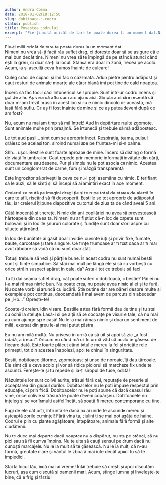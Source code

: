 ```yaml
---
author: Andra Cozma
date: 2018-01-02T18:12:50
slug: dobitoace-n-codru
status: publish
title: Povestea codrului
excerpt: "Fie-ți milă oricât de tare te poate durea la un moment dat.Nimeni nu vrea să-ți facă rău suflet drag, ci  "
---
```

Fie-ți milă oricât de tare te poate durea la un moment dat.  
Nimeni nu vrea să-ți facă rău suflet drag, ci dorește doar să se asigure că e mai bun decât tine. Nimeni nu vrea să te împingă de pe stâncă atunci când ești la greu, ci doar să-ți ia locul. Stânca era doar în zonă, trecea pe acolo. Acum, ia și ascultă ceva frumos înainte de culcare!

Culeg crăci de copaci și îmi fac o cazemată. Adun pietre pentru adăpost și caut resturi de animale moarte ale căror blană îmi pot ține de cald noaptea.

Încerc să fac focul căci întunericul se apropie. Sunt într-un codru imens și gol de zile. Aș vrea să aflu cum am ajuns aici. Simpla amintire recentă că doar m-am trezit brusc în acest loc și nu e nimic dincolo de aceasta, mă lasă fără suflu. Ce aș fi fost înainte de mine și ce aș putea deveni după ce am fost?

Nu, acum nu mai am timp să mă întreb! Aud în depărtare multe zgomote. Sunt animale multe prin preajmă. Se întunecă și trebuie să mă adăpostesc.

Le tot aud pașii… simt cum se aproprie încet. Respirația, teama, pulsul grăiesc pe același ton, șiroind numai ape pe fruntea-mi și-n palme.

Shh… ușor. Bestiile sunt foarte aproape de mine. Încerc să disting o formă de viață în umbra lor. Caut repede prin memorie informații învățate din cărți, documentare sau desene. Pur și simplu nu le pot asocia cu nimic. Acestea sunt un conglomerat de carne, fum și mâzgă transparentă.

Este îngrozitor să privești la ceva ce nu-l poți asemăna cu nimic. E terifiant să le auzi, să le simți și să începi să ai amintiri exact în acel moment.

Creierul se mută pe imagini dragi ție și te rupe total de starea de alertă în care te afli, riscând să fii descoperit. Bestiile se tot aproprie de adăpostul tău, iar creierul îți pune diapozitive cu tortul de ziua ta de când aveai 5 ani.

Câtă inocență și tinerețe. Nimic din anii copilăriei nu avea să prevestească hârtoapele din calea ta. Nimeni nu ar fi știut că-n loc de capete sunt bolovani și în loc de șnururi colorate și fundițe sunt doar sfori aspre cu siluete atârnând.

În loc de bunătate ai găsit doar invidie, cuvinte iuți și priviri fixe, fumate, băute, cârcotașe și tare singure. Ce ființe frumoase ar fi fost dacă ar fi mai avut răbdare să vadă că nu sunt doar atât.

Totuși trebuie să vezi și părțile bune. În acest codru nu sunt numai bestii sunt și ființe simpatice. Să stai mai mult pe lângă ele și să nu vorbești cu orice străin suspect apărut în cale, da? Asta-i tot ce trebuie să faci.

Tu îți dai seama suflet drag, cât poate suferi o dobitoacă, o bestie? Păi ei nu i-a mai rămas nimic bun. Nu poate crea, nu poate avea nimic al ei și te fură. Nu poate vorbi și aruncă cu jucării. Știe puține dar are păreri despre multe și exemplele pot continua, deocamdată îl mai avem de parcurs din abecedar pe „Ho…” Oprește-te!

Scoate-ți creierul din visare. Bestiile astea fără formă dau de tine și tu stai cu ochii la steluțe. Lasă-i și pe alții să se cocoațe pe visurile tale, că nu mai au cum ajunge spre casă! Nu le-a mai rămas nimic și doar un sentiment de milă, exersat din greu le-ai mai putut păstra.

Eu nu am milă multă. Nu privesc în urmă ca să uit și apoi să zic „a fost odată, a trecut”. Oricum eu când mă uit în urmă văd că acolo te găsesc de fiecare dată. Este foarte plăcut când totul e mereu la fel și oricâte rele primești, tot din acestea înapoiezi, apoi te chinui în singurătate.

Bestii, dobitoace diforme, zgomotoase și unse de noroaie, îți dau târcoale. Ele simt că e ceva acolo și vor să ridice piciorul să marcheze fix unde te ascunzi. Ferește-te și tu repede și ia-ți siropul de tuse, odată!

Năzuințele lor sunt colivii aurite, trăsuri fără cai, reputație de preerie și acceptarea din grupul durilor. Dobitoacelor nu le poți impune respectul prin educație, ci prin frică. Dobitoacelor nu le poți spune că dacă ceasul rău vine, orice colivie și trăsură le poate deveni copârșeu. Dobitoacele nu înțeleg și se vor înmulți astfel încât, să poată fi mereu contemporane cu tine.

Fugi de ele cât poți, înfruntă-le dacă nu ai unde te ascunde mereu și așteaptă zorile cumințel! Fără vina ta, ciulini ți se mai pot agăța de haine. Codrul e plin cu plante agățătoare, înțepătoare, animale fără formă și alte ciudățenii.

Nu te duce mai departe dacă noaptea nu a dispărut, nu sta pe stânci, să nu pici sau să fii cumva împins. Nu te uita să cauți sensul pe drum dacă nu cunoști marcajele. Nu le ia mult să te găsească. Nu le ia mult, că n-au formă, greutate mare și vântul le zboară mai iute decât apuci tu să te împiedici.

Stai la locul tău, încă mai ai vreme! Întâi trebuie să crești și apoi discutăm lucruri, așa cum discută și oamenii mari. Acum, stinge lumina și învelește-te bine, că e frig și târziu!
    